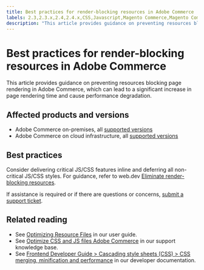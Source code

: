 ```yaml
---
title: Best practices for render-blocking resources in Adobe Commerce
labels: 2.3,2.3.x,2.4,2.4.x,CSS,Javascript,Magento Commerce,Magento Commerce Cloud,best practices,Adobe Commerce,cloud infrastructure,on-premises
description: "This article provides guidance on preventing resources blocking page rendering in Adobe Commerce, which can lead to a significant increase in page rendering time and cause performance degradation."
---
```


# Best practices for render-blocking resources in Adobe Commerce

This article provides guidance on preventing resources blocking page rendering in Adobe Commerce, which can lead to a significant increase in page rendering time and cause performance degradation.

## Affected products and versions

* Adobe Commerce on-premises, all [supported versions](https://magento.com/sites/default/files/magento-software-lifecycle-policy.pdf)
* Adobe Commerce on cloud infrastructure, all [supported versions](https://magento.com/sites/default/files/magento-software-lifecycle-policy.pdf)

## Best practices

Consider delivering critical JS/CSS features inline and deferring all non-critical JS/CSS styles. For guidance, refer to web.dev [Eliminate render-blocking resources](https://web.dev/render-blocking-resources/).

If assistance is required or if there are questions or concerns, [submit a support ticket](https://support.magento.com/hc/en-us/articles/360000913794#submit-ticket).

## Related reading

* See [Optimizing Resource Files](https://docs.magento.com/user-guide/system/file-optimization.html) in our user guide.
* See [Optimize CSS and JS files Adobe Commerce](https://support.magento.com/hc/en-us/articles/360044482152-CSS-and-Javascript-file-optimization-on-Magento-Commerce-Cloud-and-Magento-Commerce) in our support knowledge base.
* See [Frontend Developer Guide > Cascading style sheets (CSS) > CSS merging, minification and performance](https://devdocs.magento.com/guides/v2.3/frontend-dev-guide/css-topics/css-overview.html#css-merging-minification-and-performance) in our developer documentation.